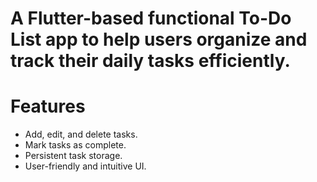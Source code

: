 # A Flutter-based functional To-Do List app to help users organize and track their daily tasks efficiently.

# Features
 - Add, edit, and delete tasks.
 - Mark tasks as complete.
 - Persistent task storage.
 - User-friendly and intuitive UI.
